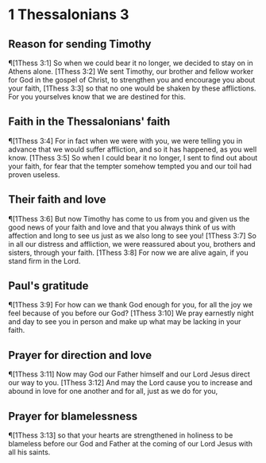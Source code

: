 # 1 Thessalonians 3

## Reason for sending Timothy
¶[1Thess 3:1] So when we could bear it no longer, we decided to stay on in Athens alone.
[1Thess 3:2] We sent Timothy, our brother and fellow worker for God in the gospel of Christ, to strengthen you and encourage you about your faith,
[1Thess 3:3] so that no one would be shaken by these afflictions. For you yourselves know that we are destined for this.

## Faith in the Thessalonians' faith
¶[1Thess 3:4] For in fact when we were with you, we were telling you in advance that we would suffer affliction, and so it has happened, as you well know.
[1Thess 3:5] So when I could bear it no longer, I sent to find out about your faith, for fear that the tempter somehow tempted you and our toil had proven useless.

## Their faith and love
¶[1Thess 3:6] But now Timothy has come to us from you and given us the good news of your faith and love and that you always think of us with affection and long to see us just as we also long to see you!
[1Thess 3:7] So in all our distress and affliction, we were reassured about you, brothers and sisters, through your faith.
[1Thess 3:8] For now we are alive again, if you stand firm in the Lord.

## Paul's gratitude
¶[1Thess 3:9] For how can we thank God enough for you, for all the joy we feel because of you before our God?
[1Thess 3:10] We pray earnestly night and day to see you in person and make up what may be lacking in your faith.

## Prayer for direction and love
¶[1Thess 3:11] Now may God our Father himself and our Lord Jesus direct our way to you.
[1Thess 3:12] And may the Lord cause you to increase and abound in love for one another and for all, just as we do for you,

## Prayer for blamelessness
¶[1Thess 3:13] so that your hearts are strengthened in holiness to be blameless before our God and Father at the coming of our Lord Jesus with all his saints.
